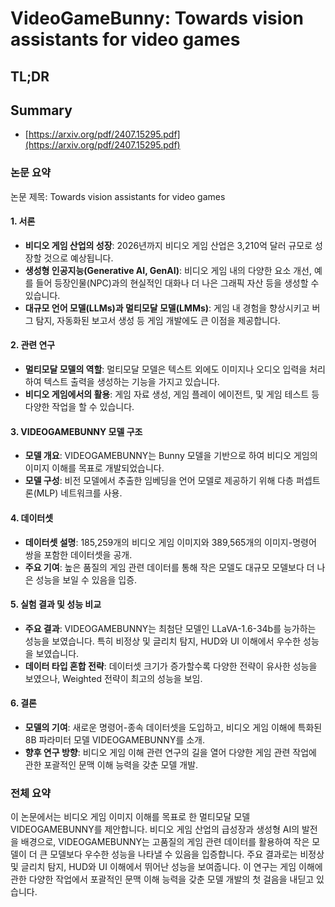 # VideoGameBunny: Towards vision assistants for video games
## TL;DR
## Summary
- [https://arxiv.org/pdf/2407.15295.pdf](https://arxiv.org/pdf/2407.15295.pdf)

### 논문 요약

논문 제목: Towards vision assistants for video games

#### 1. 서론
- **비디오 게임 산업의 성장**: 2026년까지 비디오 게임 산업은 3,210억 달러 규모로 성장할 것으로 예상됩니다.
- **생성형 인공지능(Generative AI, GenAI)**: 비디오 게임 내의 다양한 요소 개선, 예를 들어 등장인물(NPC)과의 현실적인 대화나 더 나은 그래픽 자산 등을 생성할 수 있습니다.
- **대규모 언어 모델(LLMs)과 멀티모달 모델(LMMs)**: 게임 내 경험을 향상시키고 버그 탐지, 자동화된 보고서 생성 등 게임 개발에도 큰 이점을 제공합니다.

#### 2. 관련 연구
- **멀티모달 모델의 역할**: 멀티모달 모델은 텍스트 외에도 이미지나 오디오 입력을 처리하여 텍스트 출력을 생성하는 기능을 가지고 있습니다.
- **비디오 게임에서의 활용**: 게임 자료 생성, 게임 플레이 에이전트, 및 게임 테스트 등 다양한 작업을 할 수 있습니다.

#### 3. VIDEOGAMEBUNNY 모델 구조
- **모델 개요**: VIDEOGAMEBUNNY는 Bunny 모델을 기반으로 하여 비디오 게임의 이미지 이해를 목표로 개발되었습니다.
- **모델 구성**: 비전 모델에서 추출한 임베딩을 언어 모델로 제공하기 위해 다층 퍼셉트론(MLP) 네트워크를 사용.

#### 4. 데이터셋
- **데이터셋 설명**: 185,259개의 비디오 게임 이미지와 389,565개의 이미지-명령어 쌍을 포함한 데이터셋을 공개.
- **주요 기여**: 높은 품질의 게임 관련 데이터를 통해 작은 모델도 대규모 모델보다 더 나은 성능을 보일 수 있음을 입증.

#### 5. 실험 결과 및 성능 비교
- **주요 결과**: VIDEOGAMEBUNNY는 최첨단 모델인 LLaVA-1.6-34b를 능가하는 성능을 보였습니다. 특히 비정상 및 글리치 탐지, HUD와 UI 이해에서 우수한 성능을 보였습니다.
- **데이터 타입 혼합 전략**: 데이터셋 크기가 증가할수록 다양한 전략이 유사한 성능을 보였으나, Weighted 전략이 최고의 성능을 보임.

#### 6. 결론
- **모델의 기여**: 새로운 명령어-종속 데이터셋을 도입하고, 비디오 게임 이해에 특화된 8B 파라미터 모델 VIDEOGAMEBUNNY를 소개.
- **향후 연구 방향**: 비디오 게임 이해 관련 연구의 길을 열어 다양한 게임 관련 작업에 관한 포괄적인 문맥 이해 능력을 갖춘 모델 개발.

### 전체 요약
이 논문에서는 비디오 게임 이미지 이해를 목표로 한 멀티모달 모델 VIDEOGAMEBUNNY를 제안합니다. 비디오 게임 산업의 급성장과 생성형 AI의 발전을 배경으로, VIDEOGAMEBUNNY는 고품질의 게임 관련 데이터를 활용하여 작은 모델이 더 큰 모델보다 우수한 성능을 나타낼 수 있음을 입증합니다. 주요 결과로는 비정상 및 글리치 탐지, HUD와 UI 이해에서 뛰어난 성능을 보여줍니다. 이 연구는 게임 이해에 관한 다양한 작업에서 포괄적인 문맥 이해 능력을 갖춘 모델 개발의 첫 걸음을 내딛고 있습니다.